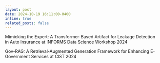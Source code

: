 ```yaml
---
layout: post
date: 2024-10-19 16:11:00-0400
inline: true
related_posts: false
---
```


Mimicking the Expert: A Transformer-Based Artifact for Leakage Detection in Auto Insurance at INFORMS Data Science Workshop 2024

Gov-RAG: A Retrieval-Augmented Generation Framework for Enhancing E-Government Services at CIST 2024 

